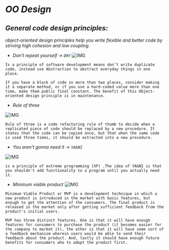# ***OO Design***

## ***General code design principles:***

*object-oriented design principles help you write flexible and better code by striving high cohesion and low coupling.*


* *Don't repeat yourself -> `DRY`*
![IMG](https://miro.medium.com/max/1200/1*Heq5WCj-ZOxn3CyUcN2K_Q.png)

```
Is a principle of software development means don’t write duplicate code, instead use Abstraction to abstract everyday things in one place.

If you have a block of code in more than two places, consider making it a separate method, or if you use a hard-coded value more than one time, make them public final constant. The benefit of this Object-oriented design principle is in maintenance.
```

* *Rule of three*


![IMG](https://slidetodoc.com/presentation_image_h/f68ce74e2a123469ca3cb836d12cee32/image-2.jpg)

```
Rule of three is a code refactoring rule of thumb to decide when a replicated piece of code should be replaced by a new procedure. It states that the code can be copied once, but that when the same code is used three times, it should be extracted into a new procedure. 
```

* *You aren't gonna need it -> `YAGNI`*

![IMG](https://ih1.redbubble.net/image.842035956.9256/farp,small,wall_texture,product,750x1000.u2.jpg)

```
is a principle of extreme programming (XP) .The idea of YAGNI is that you shouldn't add functionality to a program until you actually need it.

```

* *Minimum viable product*
![IMG](https://www.intelvue.com/wp-content/uploads/2020/08/How-To-Build-a-Minimum-Viable-Product-That%E2%80%99s-Immediately-Valuable-1024x432.jpg)

```
Minimum Viable Product or MVP is a development technique in which a new product is introduced in the market with basic features, but enough to get the attention of the consumers. The final product is released in the market only after getting sufficient feedback from the product's initial users.

MVP has three distinct features. One is that it will have enough features for consumers to purchase the product (it becomes easier for the company to market it), the other is that it will have some sort of a feedback mechanism wherein users would be able to send their feedback about the product. And, lastly it should have enough future benefits for consumers who to adopt the product first.
```

